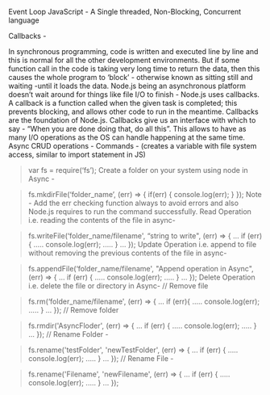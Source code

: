 Event Loop
JavaScript - A Single threaded, Non-Blocking, Concurrent language

Callbacks -

In synchronous programming, code is written and executed line by line and this is normal for all the other development environments.
But if some function call in the code is taking very long time to return the data, then this causes the whole program to ‘block’ - otherwise known as sitting still and waiting -until it loads the data.
Node.js being an asynchronous platform doesn’t wait around for things like file I/O to finish - Node.js uses callbacks.
A callback is a function called when the given task is completed; this prevents blocking, and allows other code to run in the meantime.
Callbacks are the foundation of Node.js. Callbacks give us an interface with which to say - “When you are done doing that, do all this”. This allows to have as many I/O operations as the OS can handle happening at the same time.
Async CRUD operations -
Commands -
(creates a variable with file system access, similar to import statement in JS)

> var fs = require(‘fs’);
Create a folder on your system using node in Async -

> fs.mkdirFile(‘folder_name’, (err) => {
	if(err) {
		console.log(err);
	}
});
Note - Add the err checking function always to avoid errors and also Node.js requires to run the command successfully.
Read Operation i.e. reading the contents of the file in async-

> fs.writeFile(‘folder_name/filename', “string to write", (err) => {
... if (err) {
..... console.log(err);
..... }
... });
Update Operation i.e. append to file without removing the previous contents of the file in async-

> fs.appendFile(‘folder_name/filename', "Append operation in Async", (err) => {
... if (err) {
..... console.log(err);
..... }
... });
Delete Operation i.e. delete the file or directory in Async- // Remove file

> fs.rm(‘folder_name/filename', (err) => {
... if (err){
..... console.log(err);
..... }
... });
// Remove folder

> fs.rmdir('AsyncFloder', (err) => {
... if (err) {
..... console.log(err);
..... }
... });
// Rename Folder -

> fs.rename('testFolder', 'newTestFolder', (err) => {
... if (err) {
..... console.log(err);
..... }
... });
// Rename File -

> fs.rename('Filename', 'newFilename', (err) => {
... if (err) {
..... console.log(err);
..... }
... });